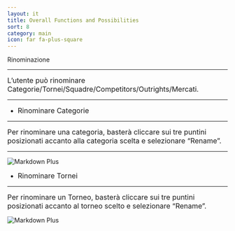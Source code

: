 ```yaml
---
layout: it
title: Overall Functions and Possibilities
sort: 8
category: main
icon: far fa-plus-square
---
```

<p class="message">
   
</p>


Rinominazione

---


<font size="3">L’utente può rinominare Categorie/Tornei/Squadre/Competitors/Outrights/Mercati.</font>

---

- <font size="3">Rinominare Categorie</font> 

---

<font size="3">Per rinominare una categoria, basterà cliccare sui tre puntini posizionati accanto alla categoria scelta e selezionare “Rename”.</font> 

---

![Markdown Plus]({{site.baseurl}}/public/images/altre-caratteristiche/rename-category.png)

- <font size="3">Rinominare Tornei</font>

---

<font size="3">Per rinominare un Torneo, basterà cliccare sui tre puntini posizionati accanto al torneo scelto e selezionare “Rename”.</font>


 ![Markdown Plus]({{site.baseurl}}/public/images/altre-caratteristiche/rename-tournament.png)

 





